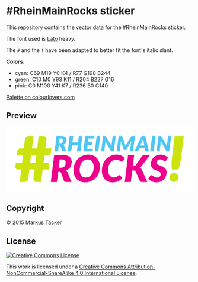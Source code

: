 # \#RheinMainRocks sticker

This repository contains the [vector data](sticker.svg) for the \#RheinMainRocks sticker.

The font used is [Lato](https://www.google.com/fonts/specimen/Lato) heavy.

The `#` and the `!` have been adapted to better fit the font's italic slant.

**Colors**:
 - cyan: C69 M19 Y0 K4 / R77 G198 B244
 - green: C10 M0 Y93 K11 / R204 B227 G16
 - pink: C0 M100 Y41 K7 / R236 B0 G140
 
[Palette on colourlovers.com](http://www.colourlovers.com/palette/3721765/Zentrale_Coworking)

## Preview 

![\#RheinMainRocks sticker](sticker.png)

## Copyright

© 2015 [Markus Tacker](https://coderbyheart.com)

## License

[![Creative Commons License](https://i.creativecommons.org/l/by-nc-sa/4.0/88x31.png)](http://creativecommons.org/licenses/by-nc-sa/4.0/)

This work is licensed under a [Creative Commons Attribution-NonCommercial-ShareAlike 4.0 International License](http://creativecommons.org/licenses/by-nc-sa/4.0/).
